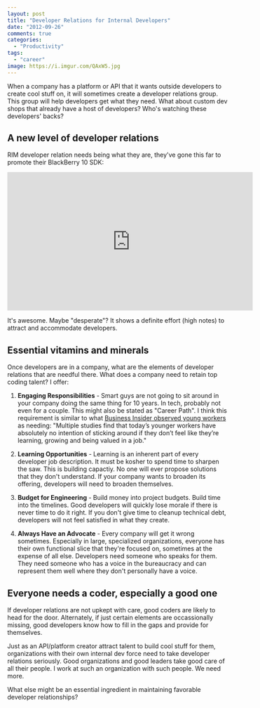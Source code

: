 ```yaml
---
layout: post
title: "Developer Relations for Internal Developers"
date: "2012-09-26"
comments: true
categories:
  - "Productivity"
tags:
  - "career"
image: https://i.imgur.com/QAxW5.jpg
---
```


When a company has a platform or API that it wants outside developers to create cool stuff on, it will sometimes create a developer relations group. This group will help developers get what they need. What about custom dev shops that already have a host of developers? Who's watching these developers' backs?

<!--more-->

## A new level of developer relations

RIM developer relation needs being what they are, they've gone this far to promote their BlackBerry 10 SDK:

<iframe width="560" height="315" src="http://www.youtube.com/embed/WlsahuZ_4oM" frameborder="0" allowfullscreen></iframe>

It's awesome. Maybe "desperate"? It shows a definite effort (high notes) to attract and accommodate developers.

## Essential vitamins and minerals
Once developers are in a company, what are the elements of developer relations that are needful there. What does a company need to retain top coding talent? I offer:

1. **Engaging Responsibilities** - Smart guys are not going to sit around in your company doing the same thing for 10 years. In tech, probably not even for a couple. This might also be stated as "Career Path". I think this requirement is similar to what [Business Insider observed young workers](http://www.businessinsider.com/why-young-employees-quit-their-jobs-2012-9) as needing: "Multiple studies find that today’s younger workers have absolutely no intention of sticking around if they don’t feel like they’re learning, growing and being valued in a job."

2. **Learning Opportunities** - Learning is an inherent part of every developer job description. It must be kosher to spend time to sharpen the saw. This is building capactiy. No one will ever propose solutions that they don't understand. If your company wants to broaden its offering, developers will need to broaden themselves.

3. **Budget for Engineering** - Build money into project budgets. Build time into the timelines. Good developers will quickly lose morale if there is never time to do it right. If you don't give time to cleanup technical debt, developers will not feel satisfied in what they create.

4. **Always Have an Advocate** - Every company will get it wrong sometimes. Especially in large, specialized organizations, everyone has their own functional slice that they're focused on, sometimes at the expense of all else. Developers need someone who speaks for them. They need someone who has a voice in the bureaucracy and can represent them well where they don't personally have a voice.

## Everyone needs a coder, especially a good one

If developer relations are not upkept with care, good coders are likely to head for the door. Alternately, if just certain elements are occassionally missing, good developers know how to fill in the gaps and provide for themselves.

Just as an API/platform creator attract talent to build cool stuff for them, organizations with their own internal dev force need to take developer relations seriously. Good organizations and good leaders take good care of all their people.  I work at such an organization with such people.  We need more.

What else might be an essential ingredient in maintaining favorable developer relationships?
